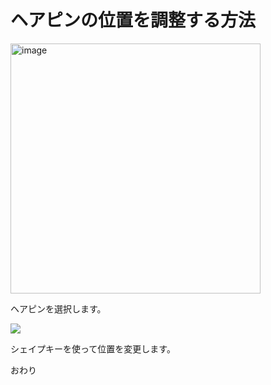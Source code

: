 # ヘアピンの位置を調整する方法

<img width="400" alt="image" src="https://github.com/user-attachments/assets/9935f4bd-0143-46b5-b359-40bbb5ada745" />

ヘアピンを選択します。

![](https://github.com/user-attachments/assets/1c86bf8e-2303-4a39-a433-878cfa0bd89e)

シェイプキーを使って位置を変更します。

おわり
